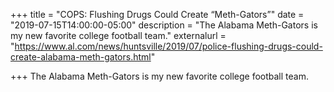 +++
title = "COPS: Flushing Drugs Could Create “Meth-Gators”"
date = "2019-07-15T14:00:00-05:00"
description = "The Alabama Meth-Gators is my new favorite college football team."
externalurl = "https://www.al.com/news/huntsville/2019/07/police-flushing-drugs-could-create-alabama-meth-gators.html"

+++
The Alabama Meth-Gators is my new favorite college football team.

